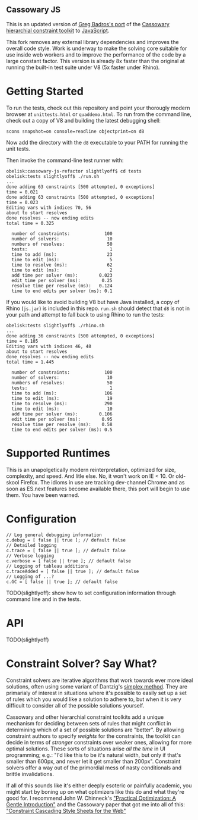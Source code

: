 Cassowary JS
------------

This is an updated version of [Greg Badros's
port](http://www.badros.com/greg/cassowary/js/quaddemo.html "JS Quad Demo") of
the [Cassowary hierarchial constraint
toolkit](http://www.cs.washington.edu/research/constraints/cassowary/) to
[JavaScript](http://cassowary.cvs.sourceforge.net/viewvc/cassowary/cassowary/js/).

This fork removes any external library dependencies and improves the overall
code style. Work is underway to make the solving core suitable for use inside
web workers and to improve the performance of the code by a large constant
factor. This version is already 8x faster than the original at running the
built-in test suite under V8 (5x faster under Rhino).

Getting Started
===============

To run the tests, check out this repository and point your thorougly modern
browser at `unittests.html` or `quaddemo.html`. To run from the command line,
check out a copy of V8 and building the latest debugging shell:

`scons snapshot=on console=readline objectprint=on d8`

Now add the directory with the `d8` executable to your PATH for running the unit tests.

Then invoke the command-line test runner with:

```
obelisk:cassowary-js-refactor slightlyoff$ cd tests
obelisk:tests slightlyoff$ ./run.sh
...
done adding 63 constraints [500 attempted, 0 exceptions]
time = 0.021
done adding 63 constraints [500 attempted, 0 exceptions]
time = 0.023
Editing vars with indices 70, 56
about to start resolves
done resolves -- now ending edits
total time = 0.325

  number of constraints:             100
  number of solvers:                  10
  numbers of resolves:                50
  tests:                               1
  time to add (ms):                   23
  time to edit (ms):                   5
  time to resolve (ms):               62
  time to edit (ms):                   2
  add time per solver (ms):        0.023
  edit time per solver (ms):        0.25
  resolve time per resolve (ms):   0.124
  time to end edits per solver (ms): 0.1
```

If you would like to avoid building V8 but have Java installed, a copy of Rhino
(`js.jar`) is included in this repo. `run.sh` should detect that `d8` is not in
your path and attempt to fall back to using Rhino to run the tests:

```
obelisk:tests slightlyoff$ ./rhino.sh 
...
done adding 36 constraints [500 attempted, 0 exceptions]
time = 0.105
Editing vars with indices 46, 48
about to start resolves
done resolves -- now ending edits
total time = 1.445

  number of constraints:             100
  number of solvers:                  10
  numbers of resolves:                50
  tests:                               1
  time to add (ms):                  106
  time to edit (ms):                  19
  time to resolve (ms):              290
  time to edit (ms):                  10
  add time per solver (ms):        0.106
  edit time per solver (ms):        0.95
  resolve time per resolve (ms):    0.58
  time to end edits per solver (ms): 0.5
```

Supported Runtimes
==================

This is an unapolgetically modern reinterpretation, optimized for size,
complexity, and speed. And litle else. No, it won't work on IE < 10. Or
old-skool Firefox. The idioms in use are tracking dev-channel Chrome and as
soon as ES.next features become available there, this port will begin to use
them. You have been warned.

Configuration
=============

```
// Log general debugging information
c.debug = [ false || true ]; // default false
// Detailed logging
c.trace = [ false || true ]; // default false
// Verbose logging
c.verbose = [ false || true ]; // default false
// Logging of tableau additions
c.traceAdded = [ false || true ]; // default false
// Logging of ...?
c.GC = [ false || true ]; // default false
```

TODO(slightlyoff): show how to set configuration information through command line and in the tests.

API
===

TODO(slightlyoff)

Constraint Solver? Say What?
============================

Constraint solvers are iterative algorithms that work towards ever more ideal
solutions, often using some variant of Dantzig's [simplex
method](http://en.wikipedia.org/wiki/Simplex_algorithm). They are primarialy of
interest in situations where it's possible to easily set up a set of rules
which you would like a solution to adhere to, but when it is very difficult to
consider all of the possible solutions yourself.

Cassowary and other hierarchial constraint toolkits add a unique mechanism for
deciding between sets of rules that might conflict in determining which of a
set of possible solutions are "better". By allowing constraint authors to
specify *weights* for the constraints, the toolkit can decide in terms of
*stronger* constraints over weaker ones, allowing for more optimal solutions.
These sorts of situations arise *all the time* in UI programming; e.g.: "I'd
like this to be it's natural width, but only if that's smaller than 600px, and
never let it get smaller than 200px". Constraint solvers offer a way out of the
primordial mess of nasty conditionals and brittle invalidations.

If all of this sounds like it's either deeply esoteric or painfully academic,
you might start by boning up on what optimizers like this do and what they're
good for. I recommend John W. Chinneck's ["Practical Optimization: A Gentle
Introduction"](http://www.sce.carleton.ca/faculty/chinneck/po.html) and the
Cassowary paper that got me into all of this: ["Constraint Cascading Style
Sheets for the
Web"](http://citeseer.ist.psu.edu/viewdoc/summary?doi=10.1.1.101.4819)
